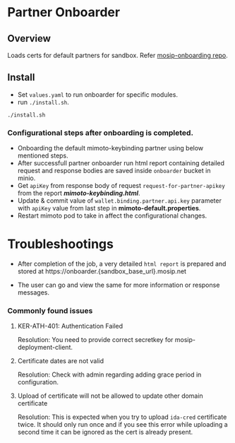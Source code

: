 # Partner Onboarder

## Overview
Loads certs for default partners for sandbox. Refer [mosip-onboarding repo](https://github.com/mosip/mosip-onboarding).

## Install 
* Set `values.yaml` to run onboarder for specific modules.
* run `./install.sh`.
```
./install.sh
```
### Configurational steps after onboarding is completed.
* Onboarding the default mimoto-keybinding partner using below mentioned steps.
* After successfull partner onboarder run html report containing detailed request and response bodies are saved inside `onboarder` bucket in minio.
* Get `apiKey` from  response body of  request `request-for-partner-apikey` from the report **_mimoto-keybinding.html_**.
* Update & commit  value of  `wallet.binding.partner.api.key`  parameter with `apiKey` value from last step in **mimoto-default.properties**.
* Restart mimoto pod to take in affect the configurational changes.
# Troubleshootings

* After completion of the job, a very detailed `html report` is prepared and stored at https://onboarder.{sandbox_base_url}.mosip.net

* The user can go and view the same for more information or response messages.

### Commonly found issues 

 1. KER-ATH-401: Authentication Failed
 
    Resolution: You need to provide correct secretkey for mosip-deployment-client.
 
 2. Certificate dates are not valid

    Resolution: Check with admin regarding adding grace period in configuration.
 
 3. Upload of certificate will not be allowed to update other domain certificate
 
    Resolution: This is expected when you try to upload `ida-cred` certificate twice. It should only run once and if you see this error while uploading a second      time it can be ignored as the cert is already present.



